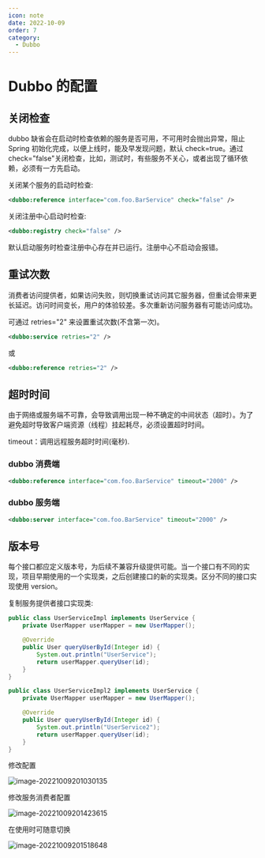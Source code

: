 ```yaml
---
icon: note
date: 2022-10-09
order: 7
category:
  - Dubbo
---
```


# Dubbo 的配置

## 关闭检查

dubbo 缺省会在启动时检查依赖的服务是否可用，不可用时会抛出异常，阻止 Spring 初始化完成，以便上线时，能及早发现问题，默认 check=true。通过 check="false"关闭检查，比如，测试时，有些服务不关心，或者出现了循环依赖，必须有一方先启动。

关闭某个服务的启动时检查:

```xml
<dubbo:reference interface="com.foo.BarService" check="false" />
```

关闭注册中心启动时检查:

```xml
<dubbo:registry check="false" />
```

默认启动服务时检查注册中心存在并已运行。注册中心不启动会报错。

## 重试次数

消费者访问提供者，如果访问失败，则切换重试访问其它服务器，但重试会带来更长延迟。访问时间变长，用户的体验较差。多次重新访问服务器有可能访问成功。

可通过 retries="2" 来设置重试次数(不含第一次)。

```xml
<dubbo:service retries="2" />
```

或

```xml
<dubbo:reference retries="2" />
```

## 超时时间

由于网络或服务端不可靠，会导致调用出现一种不确定的中间状态（超时）。为了避免超时导致客户端资源（线程）挂起耗尽，必须设置超时时间。

timeout：调用远程服务超时时间(毫秒).

### dubbo 消费端

```xml
<dubbo:reference interface="com.foo.BarService" timeout="2000" />
```

### dubbo 服务端

```xml
<dubbo:server interface="com.foo.BarService" timeout="2000" />
```

## 版本号

每个接口都应定义版本号，为后续不兼容升级提供可能。当一个接口有不同的实现，项目早期使用的一个实现类，之后创建接口的新的实现类。区分不同的接口实现使用 version。

复制服务提供者接口实现类:

```java
public class UserServiceImpl implements UserService {
    private UserMapper userMapper = new UserMapper();

    @Override
    public User queryUserById(Integer id) {
        System.out.println("UserService");
        return userMapper.queryUser(id);
    }
}
```

```java
public class UserServiceImpl2 implements UserService {
    private UserMapper userMapper = new UserMapper();

    @Override
    public User queryUserById(Integer id) {
        System.out.println("UserService2");
        return userMapper.queryUser(id);
    }
}
```

修改配置

![image-20221009201030135](https://gcore.jsdelivr.net/gh/SurplusFate/guide_img@main/img/202210092010831.png)

修改服务消费者配置

![image-20221009201423615](https://gcore.jsdelivr.net/gh/SurplusFate/guide_img@main/img/202210092014319.png)

在使用时可随意切换

![image-20221009201518648](https://gcore.jsdelivr.net/gh/SurplusFate/guide_img@main/img/202210092015357.png)
